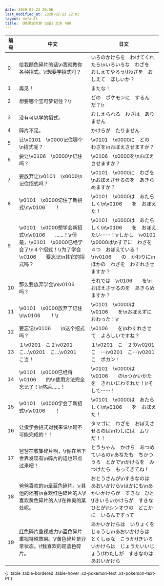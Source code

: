 ```yaml
---
date: 2020-02-23 20:56
last_modified_at: 2020-02-23 22:03
layout: default
title: 《精灵宝可梦 白金》文本 488
---
```

| 编号 | 中文 | 日文 |
| ---- | ---- | ---- |
| 0 | 给我颜色碎片的话\n我就教你各种招式。\f想要学招式吗？ | いろのかけらを　わけてくれたら\nいろいろな　わざを　おしえてやろう\fわざを　おしえて　ほしいか？ |
| 1 | 再见！ | またな！ |
| 2 | 想要哪个宝可梦记住？\r | どの　ポケモンに　するんだ？\r |
| 3 | 没有可以学的招式。 | おしえられる　わざは　ありません |
| 4 | 碎片不足。 | かけらが　たりません |
| 5 | 让\v0101　\x0000记住哪个\n招式呢？ | \v0101　\x0000に　どの　わざを\nおぼえさせますか？ |
| 6 | 要让\v0106　\x0000\n记住吗？ | \v0106　\x0000を\nおぼえさせますか？ |
| 7 | 要放弃让\v0101　\x0000\n记住招式吗？ | \v0101　\x0000に　わざを\nおぼえさせるのを　あきらめますか？ |
| 8 | \v0101　\x0000记住了新招式\n\v0106　　！ | \v0101　\x0000は　あたらしく\n\v0106　　を　おぼえた！ |
| 9 | \v0101　\x0000想学会新招式\n\v0106　　……！\r但是，\v0101　\x0000已经学会了\n４个招式！\r为了学会\v0106　　要忘记\n其它的招式吗？ | \v0101　\x0000は　あたらしく\n\v0106　　を　おぼえたい⋯⋯！\rしかし　\v0101　\x0000は\nすでに　わざを　４つ　おぼえている！\r\v0106　　の　かわりに\nほかの　わざを　わすれさせますか？ |
| 10 | 那么要放弃学会\n\v0106　　吗？ | それでは　\v0106　　を\nおぼえさせるのを　あきらめますか？ |
| 11 | \v0101　\x0000放弃了记住\n\v0106　　！\r | \v0101　\x0000は　\v0106　　を\nおぼえずに　おわった！\r |
| 12 | 要忘记\v0106　　\n这个招式吗？ | \v0106　　を\nわすれさせて　よろしいですね？ |
| 13 | １\v0201　こ２\v0201　こ…\v0201　こ…\v0201　こ当！ | １\v0201　こ　２の\v0201　こ　⋯\v0201　こ⋯\v0201　こ　ポカン！ |
| 14 | \v0101　\x0000已经将\v0106　　的\n使用方法完全忘记了！\r然后……！ | \v0101　\x0000は　\v0106　　の\nつかいかたを　きれいにわすれた！\rそして⋯⋯！ |
| 15 | \v0101　\x0000学会了新招式\n\v0106　　！ | \v0101　\x0000は　あたらしく\n\v0106　　を　おぼえた！ |
| 16 | 让蛋学会招式对我来说\n是不可能完成的！！ | タマゴに　わざを　おぼえさせるのは\nわしには　ムリ　だ！！ |
| 17 | 爸爸在收集碎片啊，\r你在地下世界发现有\n碎片的话也带点过来吧！ | とうちゃん　かけら　あつめているの\rあなたも　ちかつうろ　とかで\nかけらを　みつけたら　もってきてね！ |
| 18 | 爸爸喜欢的\n是蓝色碎片。\r其他的还有\n喜欢红色碎片的人\f喜欢黄色碎片的人\f在神奥的某处呢。 | おとうさんが\nすきなのは　あおいかけら\rほかにも\nあかいかけらが　すきな　ひと\fきいろいかけらが　すきな　ひとが\fシンオウの　どこかに　いるんですって |
| 19 | 红色碎片重视威力\n蓝色碎片重视特殊效果。\f黄色碎片是异常状态。\f我喜欢的是蓝色碎片。 | あかいかけらは　いりょくを　じゅうし\nあおいかけらは　とくしゅな　こうか\fきいろいかけらは　じょうたいいじょう\fわたしが　すきなのは　あおいかけら |
{: .table .table-bordered .table-hover .xz-pokemon-text .xz-pokemon-text-Pt }